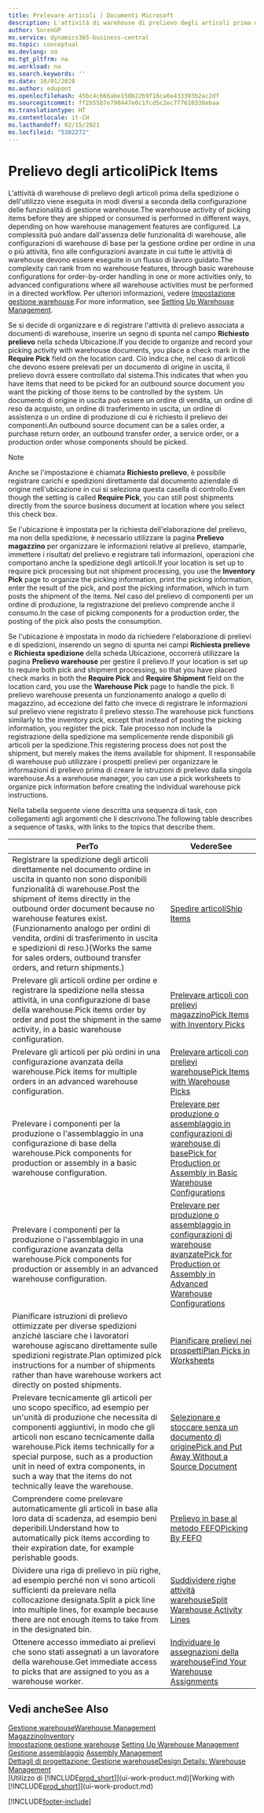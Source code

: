 ```yaml
---
title: Prelevare articoli | Documenti Microsoft
description: L'attività di warehouse di prelievo degli articoli prima della spedizione o dell'utilizzo viene eseguita in modi diversi a seconda della configurazione delle funzionalità di gestione warehouse. La complessità delle operazioni di setup può andare dall'assenza delle funzionalità di warehouse, alle configurazioni di warehouse di base per la gestione ordine per ordine in una o più attività, fino alle configurazioni avanzate in cui tutte le attività di warehouse devono essere eseguite in un flusso di lavoro guidato.
author: SorenGP
ms.service: dynamics365-business-central
ms.topic: conceptual
ms.devlang: na
ms.tgt_pltfrm: na
ms.workload: na
ms.search.keywords: ''
ms.date: 10/01/2020
ms.author: edupont
ms.openlocfilehash: 45bc4c666abe150b2269f16ca6e433393b2ac2df
ms.sourcegitcommit: ff2b55b7e790447e0c1fcd5c2ec7f7610338ebaa
ms.translationtype: HT
ms.contentlocale: it-CH
ms.lasthandoff: 02/15/2021
ms.locfileid: "5382272"
---
```

# <a name="pick-items"></a><span data-ttu-id="cf387-104">Prelievo degli articoli</span><span class="sxs-lookup"><span data-stu-id="cf387-104">Pick Items</span></span>

<span data-ttu-id="cf387-105">L'attività di warehouse di prelievo degli articoli prima della spedizione o dell'utilizzo viene eseguita in modi diversi a seconda della configurazione delle funzionalità di gestione warehouse.</span><span class="sxs-lookup"><span data-stu-id="cf387-105">The warehouse activity of picking items before they are shipped or consumed is performed in different ways, depending on how warehouse management features are configured.</span></span> <span data-ttu-id="cf387-106">La complessità può andare dall'assenza delle funzionalità di warehouse, alle configurazioni di warehouse di base per la gestione ordine per ordine in una o più attività, fino alle configurazioni avanzate in cui tutte le attività di warehouse devono essere eseguite in un flusso di lavoro guidato.</span><span class="sxs-lookup"><span data-stu-id="cf387-106">The complexity can rank from no warehouse features, through basic warehouse configurations for order-by-order handling in one or more activities only, to advanced configurations where all warehouse activities must be performed in a directed workflow.</span></span> <span data-ttu-id="cf387-107">Per ulteriori informazioni, vedere [Impostazione gestione warehouse](warehouse-setup-warehouse.md).</span><span class="sxs-lookup"><span data-stu-id="cf387-107">For more information, see [Setting Up Warehouse Management](warehouse-setup-warehouse.md).</span></span>

<span data-ttu-id="cf387-108">Se si decide di organizzare e di registrare l'attività di prelievo associata a documenti di warehouse, inserire un segno di spunta nel campo **Richiesto prelievo** nella scheda Ubicazione.</span><span class="sxs-lookup"><span data-stu-id="cf387-108">If you decide to organize and record your picking activity with warehouse documents, you place a check mark in the **Require Pick** field on the location card.</span></span> <span data-ttu-id="cf387-109">Ciò indica che, nel caso di articoli che devono essere prelevati per un documento di origine in uscita, il prelievo dovrà essere controllato dal sistema.</span><span class="sxs-lookup"><span data-stu-id="cf387-109">This indicates that when you have items that need to be picked for an outbound source document you want the picking of those items to be controlled by the system.</span></span> <span data-ttu-id="cf387-110">Un documento di origine in uscita può essere un ordine di vendita, un ordine di reso da acquisto, un ordine di trasferimento in uscita, un ordine di assistenza o un ordine di produzione di cui è richiesto il prelievo dei componenti.</span><span class="sxs-lookup"><span data-stu-id="cf387-110">An outbound source document can be a sales order, a purchase return order, an outbound transfer order, a service order, or a production order whose components should be picked.</span></span>

> [!NOTE]
> <span data-ttu-id="cf387-111">Anche se l'impostazione è chiamata **Richiesto prelievo**, è possibile registrare carichi e spedizioni direttamente dal documento aziendale di origine nell'ubicazione in cui si seleziona questa casella di controllo.</span><span class="sxs-lookup"><span data-stu-id="cf387-111">Even though the setting is called **Require Pick**, you can still post shipments directly from the source business document at location where you select this check box.</span></span>

<span data-ttu-id="cf387-112">Se l'ubicazione è impostata per la richiesta dell'elaborazione del prelievo, ma non della spedizione, è necessario utilizzare la pagina **Prelievo magazzino** per organizzare le informazioni relative al prelievo, stamparle, immettere i risultati del prelievo e registrare tali informazioni, operazioni che comportano anche la spedizione degli articoli.</span><span class="sxs-lookup"><span data-stu-id="cf387-112">If your location is set up to require pick processing but not shipment processing, you use the **Inventory Pick** page to organize the picking information, print the picking information, enter the result of the pick, and post the picking information, which in turn posts the shipment of the items.</span></span> <span data-ttu-id="cf387-113">Nel caso del prelievo di componenti per un ordine di produzione, la registrazione del prelievo comprende anche il consumo.</span><span class="sxs-lookup"><span data-stu-id="cf387-113">In the case of picking components for a production order, the posting of the pick also posts the consumption.</span></span>

<span data-ttu-id="cf387-114">Se l'ubicazione è impostata in modo da richiedere l'elaborazione di prelievi e di spedizioni, inserendo un segno di spunta nei campi **Richiesta prelievo** e **Richiesta spedizione** della scheda Ubicazione, occorrerà utilizzare la pagina **Prelievo warehouse** per gestire il prelievo.</span><span class="sxs-lookup"><span data-stu-id="cf387-114">If your location is set up to require both pick and shipment processing, so that you have placed check marks in both the **Require Pick** and **Require Shipment** field on the location card, you use the **Warehouse Pick** page to handle the pick.</span></span> <span data-ttu-id="cf387-115">Il prelievo warehouse presenta un funzionamento analogo a quello di magazzino, ad eccezione del fatto che invece di registrare le informazioni sul prelievo viene registrato il prelievo stesso.</span><span class="sxs-lookup"><span data-stu-id="cf387-115">The warehouse pick functions similarly to the inventory pick, except that instead of posting the picking information, you register the pick.</span></span> <span data-ttu-id="cf387-116">Tale processo non include la registrazione della spedizione ma semplicemente rende disponibili gli articoli per la spedizione.</span><span class="sxs-lookup"><span data-stu-id="cf387-116">This registering process does not post the shipment, but merely makes the items available for shipment.</span></span> <span data-ttu-id="cf387-117">Il responsabile di warehouse può utilizzare i prospetti prelievi per organizzare le informazioni di prelievo prima di creare le istruzioni di prelievo dalla singola warehouse.</span><span class="sxs-lookup"><span data-stu-id="cf387-117">As a warehouse manager, you can use a pick worksheets to organize pick information before creating the individual warehouse pick instructions.</span></span>

<span data-ttu-id="cf387-118">Nella tabella seguente viene descritta una sequenza di task, con collegamenti agli argomenti che li descrivono.</span><span class="sxs-lookup"><span data-stu-id="cf387-118">The following table describes a sequence of tasks, with links to the topics that describe them.</span></span>   

|<span data-ttu-id="cf387-119">**Per**</span><span class="sxs-lookup"><span data-stu-id="cf387-119">**To**</span></span>|<span data-ttu-id="cf387-120">**Vedere**</span><span class="sxs-lookup"><span data-stu-id="cf387-120">**See**</span></span>|
|------------|-------------|  
|<span data-ttu-id="cf387-121">Registrare la spedizione degli articoli direttamente nel documento ordine in uscita in quanto non sono disponibili funzionalità di warehouse.</span><span class="sxs-lookup"><span data-stu-id="cf387-121">Post the shipment of items directly in the outbound order document because no warehouse features exist.</span></span> <span data-ttu-id="cf387-122">(Funzionamento analogo per ordini di vendita, ordini di trasferimento in uscita e spedizioni di reso.)</span><span class="sxs-lookup"><span data-stu-id="cf387-122">(Works the same for sales orders, outbound transfer orders, and return shipments.)</span></span>|[<span data-ttu-id="cf387-123">Spedire articoli</span><span class="sxs-lookup"><span data-stu-id="cf387-123">Ship Items</span></span>](warehouse-how-ship-items.md)|  
|<span data-ttu-id="cf387-124">Prelevare gli articoli ordine per ordine e registrare la spedizione nella stessa attività, in una configurazione di base della warehouse.</span><span class="sxs-lookup"><span data-stu-id="cf387-124">Pick items order by order and post the shipment in the same activity, in a basic warehouse configuration.</span></span>|[<span data-ttu-id="cf387-125">Prelevare articoli con prelievi magazzino</span><span class="sxs-lookup"><span data-stu-id="cf387-125">Pick Items with Inventory Picks</span></span>](warehouse-how-to-pick-items-with-inventory-picks.md)|
|<span data-ttu-id="cf387-126">Prelevare gli articoli per più ordini in una configurazione avanzata della warehouse.</span><span class="sxs-lookup"><span data-stu-id="cf387-126">Pick items for multiple orders in an advanced warehouse configuration.</span></span>|[<span data-ttu-id="cf387-127">Prelevare articoli con prelievi warehouse</span><span class="sxs-lookup"><span data-stu-id="cf387-127">Pick Items with Warehouse Picks</span></span>](warehouse-how-to-pick-items-for-warehouse-shipment.md)|  
|<span data-ttu-id="cf387-128">Prelevare i componenti per la produzione o l'assemblaggio in una configurazione di base della warehouse.</span><span class="sxs-lookup"><span data-stu-id="cf387-128">Pick components for production or assembly in a basic warehouse configuration.</span></span>|[<span data-ttu-id="cf387-129">Prelevare per produzione o assemblaggio in configurazioni di warehouse di base</span><span class="sxs-lookup"><span data-stu-id="cf387-129">Pick for Production or Assembly in Basic Warehouse Configurations</span></span>](warehouse-how-to-pick-for-production.md)|
|<span data-ttu-id="cf387-130">Prelevare i componenti per la produzione o l'assemblaggio in una configurazione avanzata della warehouse.</span><span class="sxs-lookup"><span data-stu-id="cf387-130">Pick components for production or assembly in an advanced warehouse configuration.</span></span>|[<span data-ttu-id="cf387-131">Prelevare per produzione o assemblaggio in configurazioni di warehouse avanzate</span><span class="sxs-lookup"><span data-stu-id="cf387-131">Pick for Production or Assembly in Advanced Warehouse Configurations</span></span>](warehouse-how-to-pick-for-internal-operations-in-advanced-warehousing.md)|  
|<span data-ttu-id="cf387-132">Pianificare istruzioni di prelievo ottimizzate per diverse spedizioni anziché lasciare che i lavoratori warehouse agiscano direttamente sulle spedizioni registrate.</span><span class="sxs-lookup"><span data-stu-id="cf387-132">Plan optimized pick instructions for a number of shipments rather than have warehouse workers act directly on posted shipments.</span></span>|[<span data-ttu-id="cf387-133">Pianificare prelievi nei prospetti</span><span class="sxs-lookup"><span data-stu-id="cf387-133">Plan Picks in Worksheets</span></span>](warehouse-how-to-plan-picks-in-worksheets.md)|  
|<span data-ttu-id="cf387-134">Prelevare tecnicamente gli articoli per uno scopo specifico, ad esempio per un'unità di produzione che necessita di componenti aggiuntivi, in modo che gli articoli non escano tecnicamente dalla warehouse.</span><span class="sxs-lookup"><span data-stu-id="cf387-134">Pick items technically for a special purpose, such as a production unit in need of extra components, in such a way that the items do not technically leave the warehouse.</span></span>|[<span data-ttu-id="cf387-135">Selezionare e stoccare senza un documento di origine</span><span class="sxs-lookup"><span data-stu-id="cf387-135">Pick and Put Away Without a Source Document</span></span>](warehouse-how-to-create-put-aways-from-internal-put-aways.md)|
|<span data-ttu-id="cf387-136">Comprendere come prelevare automaticamente gli articoli in base alla loro data di scadenza, ad esempio beni deperibili.</span><span class="sxs-lookup"><span data-stu-id="cf387-136">Understand how to automatically pick items according to their expiration date, for example perishable goods.</span></span>|[<span data-ttu-id="cf387-137">Prelievo in base al metodo FEFO</span><span class="sxs-lookup"><span data-stu-id="cf387-137">Picking By FEFO</span></span>](warehouse-picking-by-fefo.md)|
|<span data-ttu-id="cf387-138">Dividere una riga di prelievo in più righe, ad esempio perché non vi sono articoli sufficienti da prelevare nella collocazione designata.</span><span class="sxs-lookup"><span data-stu-id="cf387-138">Split a pick line into multiple lines, for example because there are not enough items to take from in the designated bin.</span></span>|[<span data-ttu-id="cf387-139">Suddividere righe attività warehouse</span><span class="sxs-lookup"><span data-stu-id="cf387-139">Split Warehouse Activity Lines</span></span>](warehouse-how-to-split-warehouse-activity-lines.md)|
|<span data-ttu-id="cf387-140">Ottenere accesso immediato ai prelievi che sono stati assegnati a un lavoratore della warehouse.</span><span class="sxs-lookup"><span data-stu-id="cf387-140">Get immediate access to picks that are assigned to you as a warehouse worker.</span></span>|[<span data-ttu-id="cf387-141">Individuare le assegnazioni della warehouse</span><span class="sxs-lookup"><span data-stu-id="cf387-141">Find Your Warehouse Assignments</span></span>](warehouse-how-to-find-your-warehouse-assignments.md)|  

## <a name="see-also"></a><span data-ttu-id="cf387-142">Vedi anche</span><span class="sxs-lookup"><span data-stu-id="cf387-142">See Also</span></span>  
[<span data-ttu-id="cf387-143">Gestione warehouse</span><span class="sxs-lookup"><span data-stu-id="cf387-143">Warehouse Management</span></span>](warehouse-manage-warehouse.md)  
[<span data-ttu-id="cf387-144">Magazzino</span><span class="sxs-lookup"><span data-stu-id="cf387-144">Inventory</span></span>](inventory-manage-inventory.md)  
<span data-ttu-id="cf387-145">[Impostazione gestione warehouse](warehouse-setup-warehouse.md)   </span><span class="sxs-lookup"><span data-stu-id="cf387-145">[Setting Up Warehouse Management](warehouse-setup-warehouse.md)   </span></span>  
<span data-ttu-id="cf387-146">[Gestione assemblaggio](assembly-assemble-items.md)  </span><span class="sxs-lookup"><span data-stu-id="cf387-146">[Assembly Management](assembly-assemble-items.md)  </span></span>  
[<span data-ttu-id="cf387-147">Dettagli di progettazione: Gestione warehouse</span><span class="sxs-lookup"><span data-stu-id="cf387-147">Design Details: Warehouse Management</span></span>](design-details-warehouse-management.md)  
<span data-ttu-id="cf387-148">[Utilizzo di [!INCLUDE[prod_short](includes/prod_short.md)]](ui-work-product.md)</span><span class="sxs-lookup"><span data-stu-id="cf387-148">[Working with [!INCLUDE[prod_short](includes/prod_short.md)]](ui-work-product.md)</span></span>


[!INCLUDE[footer-include](includes/footer-banner.md)]